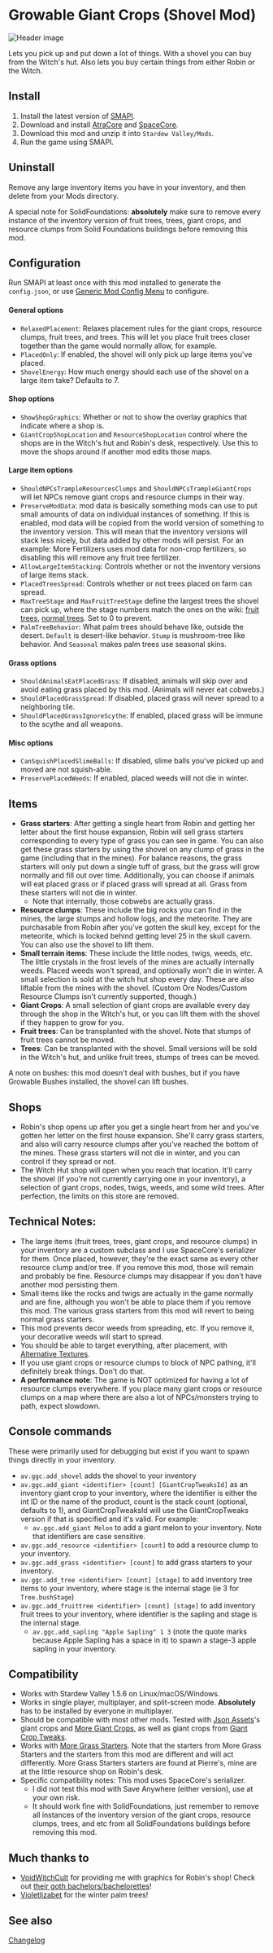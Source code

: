 Growable Giant Crops (Shovel Mod)
===========================
![Header image](docs/showcase.gif)

Lets you pick up and put down a lot of things. With a shovel you can buy from the Witch's hut. Also lets you buy certain things from either Robin or the Witch.

## Install

1. Install the latest version of [SMAPI](https://smapi.io).
2. Download and install [AtraCore](https://www.nexusmods.com/stardewvalley/mods/12932) and [SpaceCore](https://www.nexusmods.com/stardewvalley/mods/1348).
2. Download this mod and unzip it into `Stardew Valley/Mods`.
3. Run the game using SMAPI.

## Uninstall
Remove any large inventory items you have in your inventory, and then delete from your Mods directory.

A special note for SolidFoundations: **absolutely** make sure to remove every instance of the inventory version of fruit trees, trees, giant crops, and resource clumps from Solid Foundations buildings before removing this mod.

## Configuration
Run SMAPI at least once with this mod installed to generate the `config.json`, or use [Generic Mod Config Menu](https://www.nexusmods.com/stardewvalley/mods/5098) to configure.

#### General options

* `RelaxedPlacement`: Relaxes placement rules for the giant crops, resource clumps, fruit trees, and trees. This will let you place fruit trees closer together than the game would normally allow, for example.
* `PlacedOnly`: If enabled, the shovel will only pick up large items you've placed.
* `ShovelEnergy`: How much energy should each use of the shovel on a large item take? Defaults to 7.

#### Shop options

* `ShowShopGraphics`: Whether or not to show the overlay graphics that indicate where a shop is. 
* `GiantCropShopLocation` and `ResourceShopLocation` control where the shops are in the Witch's hut and Robin's desk, respectively. Use this to move the shops around if another mod edits those maps.

#### Large item options

* `ShouldNPCsTrampleResourcesClumps` and `ShouldNPCsTrampleGiantCrops` will let NPCs remove giant crops and resource clumps in their way. 
* `PreserveModData`: mod data is basically something mods can use to put small amounts of data on individual instances of something. If this is enabled, mod data will be copied from the world version of something to the inventory version. This will mean that the inventory versions will stack less nicely, but data added by other mods will persist. For an example: More Fertilizers uses mod data for non-crop fertilizers, so disabling this will remove any fruit tree fertilizer.
* `AllowLargeItemStacking`: Controls whether or not the inventory versions of large items stack.
* `PlacedTreesSpread`: Controls whether or not trees placed on farm can spread.
* `MaxTreeStage` and `MaxFruitTreeStage` define the largest trees the shovel can pick up, where the stage numbers match the ones on the wiki: [fruit trees](https://stardewvalleywiki.com/Fruit_Trees), [normal trees](https://stardewvalleywiki.com/Trees#Growth_Cycle). Set to 0 to prevent.
* `PalmTreeBehavior`: What palm trees should behave like, outside the desert. `Default` is desert-like behavior. `Stump` is mushroom-tree like behavior. And `Seasonal` makes palm trees use seasonal skins.

#### Grass options
* `ShouldAnimalsEatPlacedGrass`: If disabled, animals will skip over and avoid eating grass placed by this mod. (Animals will never eat cobwebs.)
* `ShouldPlacedGrassSpread`: If disabled, placed grass will never spread to a neighboring tile.
* `ShouldPlacedGrassIgnoreScythe`: If enabled, placed grass will be immune to the scythe and all weapons.

#### Misc options
* `CanSquishPlacedSlimeBalls`: If disabled, slime balls you've picked up and moved are not squish-able.
* `PreservePlacedWeeds`: If enabled, placed weeds will not die in winter.

## Items
* **Grass starters**: After getting a single heart from Robin and getting her letter about the first house expansion, Robin will sell grass starters corresponding to every type of grass you can see in game. You can also get these grass starters by using the shovel on any clump of grass in the game (including that in the mines). For balance reasons, the grass starters will only put down a single tuff of grass, but the grass will grow normally and fill out over time. Additionally, you can choose if animals will eat placed grass or if placed grass will spread at all. Grass from these starters will not die in winter.
   - Note that internally, those cobwebs are actually grass.
* **Resource clumps**: These include the big rocks you can find in the mines, the large stumps and hollow logs, and the meteorite. They are purchasable from Robin after you've gotten the skull key, except for the meteorite, which is locked behind getting level 25 in the skull cavern. You can also use the shovel to lift them.
* **Small terrain items**: These include the little nodes, twigs, weeds, etc. The little crystals in the frost levels of the mines are actually internally weeds. Placed weeds won't spread, and optionally won't die in winter. A small selection is sold at the witch hut shop every day. These are also liftable from the mines with the shovel. (Custom Ore Nodes/Custom Resource Clumps isn't currently supported, though.)
* **Giant Crops**: A small selection of giant crops are available every day through the shop in the Witch's hut, or you can lift them with the shovel if they happen to grow for you.
* **Fruit trees**: Can be transplanted with the shovel. Note that stumps of fruit trees cannot be moved.
* **Trees**: Can be transplanted with the shovel. Small versions will be sold in the Witch's hut, and unlike fruit trees, stumps of trees can be moved.

A note on bushes: this mod doesn't deal with bushes, but if you have Growable Bushes installed, the shovel can lift bushes.

## Shops
* Robin's shop opens up after you get a single heart from her and you've gotten her letter on the first house expansion. She'll carry grass starters, and also will carry resource clumps after you've reached the bottom of the mines. These grass starters will not die in winter, and you can control if they spread or not.
* The Witch Hut shop will open when you reach that location. It'll carry the shovel (if you're not currently carrying one in your inventory), a selection of giant crops, nodes, twigs, weeds, and some wild trees. After perfection, the limits on this store are removed.

## Technical Notes:
* The large items (fruit trees, trees, giant crops, and resource clumps) in your inventory are a custom subclass and I use SpaceCore's serializer for them. Once placed, however, they're the exact same as every other resource clump and/or tree. If you remove this mod, those will remain and probably be fine. Resource clumps may disappear if you don't have another mod persisting them.
* Small items like the rocks and twigs are actually in the game normally and are fine, although you won't be able to place them if you remove this mod. The various grass starters from this mod will revert to being normal grass starters.
* This mod prevents decor weeds from spreading, etc. If you remove it, your decorative weeds will start to spread.
* You should be able to target everything, after placement, with [Alternative Textures](https://www.nexusmods.com/stardewvalley/mods/9246).
* If you use giant crops or resource clumps to block of NPC pathing, it'll definitely break things. Don't do that.
* **A performance note**: The game is NOT optimized for having a lot of resource clumps everywhere. If you place many giant crops or resource clumps on a map where there are also a lot of NPCs/monsters trying to path, expect slowdown.

## Console commands
These were primarily used for debugging but exist if you want to spawn things directly in your inventory.

* `av.ggc.add_shovel` adds the shovel to your inventory
* `av.ggc.add_giant <identifier> [count] [GiantCropTweaksId]` as an inventory giant crop to your inventory, where the identifier is either the int ID or the name of the product, count is the stack count (optional, defaults to 1), and GiantCropTweaksId will use the GiantCropTweaks version if that is specified and it's valid. For example:
    - `av.ggc.add_giant Melon` to add a giant melon to your inventory. Note that identifiers are case sensitive.
* `av.ggc.add_resource <identifier> [count]` to add a resource clump to your inventory.
* `av.ggc.add_grass <identifier> [count]` to add grass starters to your inventory.
* `av.ggc.add_tree <identifier> [count] [stage]` to add inventory tree items to your inventory, where stage is the internal stage (ie 3 for `Tree.bushStage`)
* `av.ggc.add_fruittree <identifier> [count] [stage]` to add inventory fruit trees to your inventory, where identifier is the sapling and stage is the internal stage.
    - `av.ggc.add_sapling "Apple Sapling" 1 3` (note the quote marks because Apple Sapling has a space in it) to spawn a stage-3 apple sapling in your inventory.

## Compatibility

* Works with Stardew Valley 1.5.6 on Linux/macOS/Windows.
* Works in single player, multiplayer, and split-screen mode. **Absolutely** has to be installed by everyone in multiplayer.
* Should be compatible with most other mods. Tested with [Json Assets](https://www.nexusmods.com/stardewvalley/mods/1720)'s giant crops and [More Giant Crops](https://www.nexusmods.com/stardewvalley/mods/5263), as well as giant crops from [Giant Crop Tweaks](https://www.nexusmods.com/stardewvalley/mods/14370).
* Works with [More Grass Starters](https://www.nexusmods.com/stardewvalley/mods/1702). Note that the starters from More Grass Starters and the starters from this mod are different and will act differently. More Grass Starters starters are found at Pierre's, mine are at the little resource shop on Robin's desk.
* Specific compatibility notes: This mod uses SpaceCore's serializer.
    - I did not test this mod with Save Anywhere (either version), use at your own risk.
    - It should work fine with SolidFoundations, just remember to remove all instances of the inventory version of the giant crops, resource clumps, trees, and etc from all SolidFoundations buildings before removing this mod.

## Much thanks to
* [VoidWitchCult](https://www.nexusmods.com/stardewvalley/users/163267158) for providing me with graphics for Robin's shop! Check out [their goth bachelors/bachelorettes](https://www.nexusmods.com/stardewvalley/mods/15335)!
* [Violetlizabet](https://www.nexusmods.com/stardewvalley/users/120958053) for the winter palm trees!

## See also

[Changelog](docs/changelog.md)
